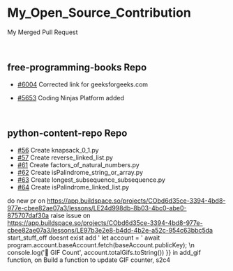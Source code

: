 # My_Open_Source_Contribution
My Merged Pull Request

<br>

## free-programming-books Repo

 * [#6004](https://github.com/EbookFoundation/free-programming-books/pull/6004) Corrected link for geeksforgeeks.com


* [#5653](https://github.com/EbookFoundation/free-programming-books/pull/5653) Coding Ninjas Platform added

<br>


## python-content-repo Repo

* [#56](https://github.com/Mukesh-kanna/python-content-repo/pull/56) Create knapsack_0_1.py 
* [#57](https://github.com/Mukesh-kanna/python-content-repo/pull/57) Create reverse_linked_list.py 
* [#61](https://github.com/Mukesh-kanna/python-content-repo/pull/61) Create factors_of_natural_numbers.py
* [#62](https://github.com/Mukesh-kanna/python-content-repo/pull/62) Create isPalindrome_string_or_array.py
* [#63](https://github.com/Mukesh-kanna/python-content-repo/pull/63) Create longest_subsequence_subsequence.py
* [#64](https://github.com/Mukesh-kanna/python-content-repo/pull/64) Create isPalindrome_linked_list.py


do new pr on https://app.buildspace.so/projects/CObd6d35ce-3394-4bd8-977e-cbee82ae07a3/lessons/LE24d998db-8b03-4bc0-abe0-875707daf30a
raise issue on https://app.buildspace.so/projects/CObd6d35ce-3394-4bd8-977e-cbee82ae07a3/lessons/LE97b3e2e8-b4dd-4b2e-a52c-954c63bbc5da start_stuff_off doesnt exist
add '  let account = ' await program.account.baseAccount.fetch(baseAccount.publicKey); \n console.log('👀 GIF Count', account.totalGifs.toString())
}} in add_gif function, on Build a function to update GIF counter, s2c4
